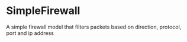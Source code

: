 # SimpleFirewall
A simple firewall model that filters packets based on direction, protocol, port and ip address
